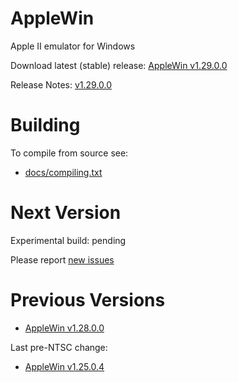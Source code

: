 AppleWin
========

Apple II emulator for Windows


Download latest (stable) release: [AppleWin v1.29.0.0](https://github.com/AppleWin/AppleWin/releases/download/v1.29.0.0/AppleWin1.29.0.0.zip)

Release Notes: [v1.29.0.0](https://github.com/AppleWin/AppleWin/releases/tag/v1.29.0.0)


Building
========
To compile from source see:

* [docs/compiling.txt](https://github.com/AppleWin/AppleWin/blob/master/docs/compiling.txt)


Next Version
============
Experimental build: pending

Please report [new issues](https://github.com/AppleWin/AppleWin/issues/new)


Previous Versions
=================

* [AppleWin v1.28.0.0](https://github.com/AppleWin/AppleWin/releases/download/v1.28.0.0/AppleWin1.28.0.0.zip)

Last pre-NTSC change:

* [AppleWin v1.25.0.4](https://github.com/AppleWin/AppleWin/releases/download/v1.25.0.4/AppleWin1.25.0.4.zip)
